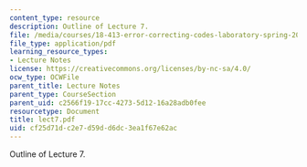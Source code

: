 ```yaml
---
content_type: resource
description: Outline of Lecture 7.
file: /media/courses/18-413-error-correcting-codes-laboratory-spring-2004/cf25d71dc2e7d59dd6dc3ea1f67e62ac_lect7.pdf
file_type: application/pdf
learning_resource_types:
- Lecture Notes
license: https://creativecommons.org/licenses/by-nc-sa/4.0/
ocw_type: OCWFile
parent_title: Lecture Notes
parent_type: CourseSection
parent_uid: c2566f19-17cc-4273-5d12-16a28adb0fee
resourcetype: Document
title: lect7.pdf
uid: cf25d71d-c2e7-d59d-d6dc-3ea1f67e62ac
---
```

Outline of Lecture 7.